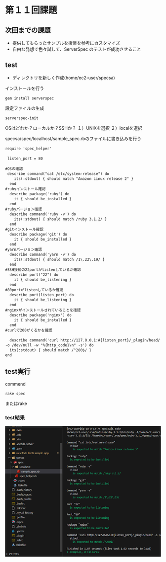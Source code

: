 # 第１１回課題

## 次回までの課題

* 提供してもらったサンプルを授業を参考にカスタマイズ
* 自由な発想で色々試して、ServerSpec のテストが成功させること
  
## test

* ディレクトリを新しく作成(home/ec2-user/specsa)



インストールを行う

```
gem install serverspec
```

設定ファイルの生成
```
serverspec-init
```

OSはどれか？ローカルか？SSHか？
 １）UNIXを選択
 ２）localを選択

specsa/spec/localhost/sample_spec.rbのファイルに書き込みを行う


```
require 'spec_helper'
 
 listen_port = 80

#OSの確認
 describe command("cat /etc/system-release") do
    its(:stdout) { should match "Amazon Linux release 2" }
  end
#rubyインストール確認
  describe package('ruby') do
    it { should be_installed } 
  end
#rubyバージョン確認
  describe command('ruby -v') do
    its(:stdout) { should match /ruby 3.1.2/ }
  end
#gitインストール確認
  describe package('git') do
    it { should be_installed }
  end
#yarnバージョン確認
  describe command('yarn -v') do
    its(:stdout) { should match /1\.22\.19/ }
  end
#SSH接続の22portがlistenしているか確認
  describe port("22") do
    it { should be_listening } 
  end
#80portがlistenしているか確認
  describe port(listen_port) do
    it { should be_listening }
  end
#nginxがインストールされていることを確認
  describe package('nginx') do
    it { should be_installed }
  end
#curlで200がくるかを確認 

  describe command('curl http://127.0.0.1:#{listen_port}/_plugin/head/ -o /dev/null -w "%{http_code}\n" -s') do
  its(:stdout) { should match /^200$/ }
end

```

## test実行

commend

```
rake spec
```

またはrake

### test結果

![speca](image/lec11image/saver_spec.png)





